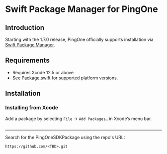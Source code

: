 # Swift Package Manager for PingOne

## Introduction

Starting with the 1.7.0 release, PingOne officially supports installation via [Swift
Package Manager](https://swift.org/package-manager/).

## Requirements

- Requires Xcode 12.5 or above
- See [Package.swift](Package.swift) for supported platform versions.

## Installation

### Installing from Xcode

Add a package by selecting `File` → `Add Packages…` in Xcode’s menu bar.

<image>

---

Search for the PingOneSDKPackage using the repo's URL:
```console
https://github.com/<TBD>.git
```
